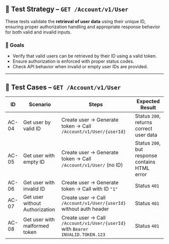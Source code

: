 ## 📌 Test Strategy – `GET /Account/v1/User`

These tests validate the **retrieval of user data** using their unique ID, ensuring proper authorization handling and appropriate response behavior for both valid and invalid inputs.

### 🎯 Goals

- Verify that valid users can be retrieved by their ID using a valid token.
- Ensure authorization is enforced with proper status codes.
- Check API behavior when invalid or empty user IDs are provided.

---

## 🧪 Test Cases – `GET /Account/v1/User`

| ID    | Scenario                       | Steps                                                                          | Expected Result                                |
| ----- | ------------------------------ | ------------------------------------------------------------------------------ | ---------------------------------------------- |
| AC-04 | Get user by valid ID           | Create user → Generate token → Call `/Account/v1/User/{userId}`                | Status `200`, returns correct user data        |
| AC-05 | Get user with empty ID         | Create user → Generate token → Call `/Account/v1/User/` (no ID)                | Status `200`, but response contains HTML error |
| AC-06 | Get user with invalid ID       | Create user → Generate token → Call with ID `"1"`                              | Status `401`                                   |
| AC-07 | Get user without Authorization | Create user → Call `/Account/v1/User/{userId}` without auth header             | Status `401`                                   |
| AC-08 | Get user with malformed token  | Create user → Call `/Account/v1/User/{userId}` with `Bearer INVALID.TOKEN.123` | Status `401`                                   |
